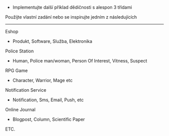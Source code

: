 - Implementujte další příklad dědičnosti s alespon 3 třídami 

Použijte vlastní zadání nebo se inspirujte jedním z následujících

---
Eshop 
- Produkt, Software, Služba, Elektronika

Police Station
- Human, Police man/woman, Person Of Interest, Vitness, Suspect

RPG Game 
- Character, Warrior, Mage etc

Notification Service
- Notification, Sms, Email, Push, etc

Online Journal
- Blogpost, Column, Scientific Paper

ETC.